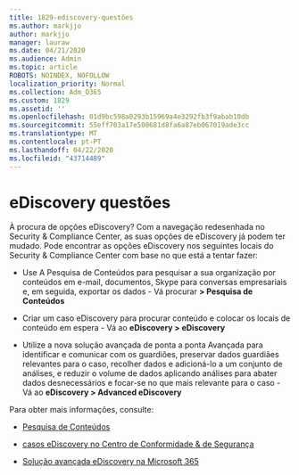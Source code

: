 ```yaml
---
title: 1829-ediscovery-questões
ms.author: markjjo
author: markjjo
manager: lauraw
ms.date: 04/21/2020
ms.audience: Admin
ms.topic: article
ROBOTS: NOINDEX, NOFOLLOW
localization_priority: Normal
ms.collection: Adm_O365
ms.custom: 1829
ms.assetid: ''
ms.openlocfilehash: 01d9bc598a0293b15969a4e3292fb3f9abab10db
ms.sourcegitcommit: 55eff703a17e500681d8fa6a87eb067019ade3cc
ms.translationtype: MT
ms.contentlocale: pt-PT
ms.lasthandoff: 04/22/2020
ms.locfileid: "43714489"
---
```

# <a name="ediscovery-issues"></a>eDiscovery questões

À procura de opções eDiscovery? Com a navegação redesenhada no Security & Compliance Center, as suas opções de eDiscovery já podem ter mudado.  Pode encontrar as opções eDiscovery nos seguintes locais do Security & Compliance Center com base no que está a tentar fazer:

- Use A Pesquisa de Conteúdos para pesquisar a sua organização por conteúdos em e-mail, documentos, Skype para conversas empresariais e, em seguida, exportar os dados - Vá procurar **> Pesquisa de Conteúdos**

- Criar um caso eDiscovery para procurar conteúdo e colocar os locais de conteúdo em espera - Vá ao **eDiscovery > eDiscovery**

- Utilize a nova solução avançada de ponta a ponta Avançada para identificar e comunicar com os guardiões, preservar dados guardiães relevantes para o caso, recolher dados e adicioná-lo a um conjunto de análises, e reduzir o volume de dados aplicando análises para abater dados desnecessários e focar-se no que mais relevante para o caso - Vá ao **eDiscovery > Advanced eDiscovery**

Para obter mais informações, consulte:

- [Pesquisa de Conteúdos](https://docs.microsoft.com/office365/securitycompliance/content-search)

- [casos eDiscovery no Centro de Conformidade & de Segurança](https://docs.microsoft.com/office365/securitycompliance/ediscovery-cases)

- [Solução avançada eDiscovery na Microsoft 365](https://docs.microsoft.com/office365/securitycompliance/compliance20/overview-ediscovery-20)
